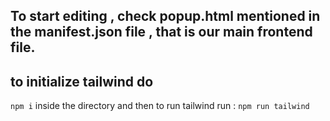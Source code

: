 ## To start editing , check popup.html mentioned in the manifest.json file , that is our main frontend file.
## to initialize tailwind do 
``` npm i ``` 
inside the directory and then to run tailwind run :
``` npm run tailwind ```

